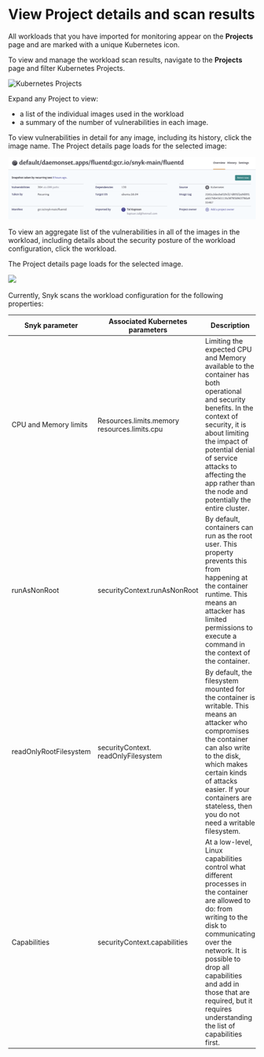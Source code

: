 # View Project details and scan results

All workloads that you have imported for monitoring appear on the **Projects** page and are marked with a unique Kubernetes icon.

To view and manage the workload scan results, navigate to the **Projects** page and filter Kubernetes Projects.

![Kubernetes Projects](../../../.gitbook/assets/filter\_kubernetes\_projects.png)

Expand any Project to view:

* a list of the individual images used in the workload
* a summary of the number of vulnerabilities in each image.

To view vulnerabilities in detail for any image, including its history, click the image name. The Project details page loads for the selected image:

![](<../../../.gitbook/assets/image (59) (2) (3) (3) (3) (3) (4) (5) (5) (5) (4) (1) (1) (1) (1) (1) (1) (1) (1) (1) (1) (1) (1) (1) (1) (1) (1) (1) (1) (1) (1) (1) (1) (1) (1) (1) (1) (1) (1) (1) (1) (1) (1) (1) (1) (1) (1) (1) (1) (1) (1) (1) (1) (1) (1) (1) (1) (1) (1) (1)  (2).png>)

To view an aggregate list of the vulnerabilities in all of the images in the workload, including details about the security posture of the workload configuration, click the workload.

The Project details page loads for the selected image.

![](../../../.gitbook/assets/uuid-79e06589-b59c-4bad-30e4-56c0e15607e0-en.png)

Currently, Snyk scans the workload configuration for the following properties:

| **Snyk parameter**     | **Associated Kubernetes parameters**         | **Description**                                                                                                                                                                                                                                                                                               |
| ---------------------- | -------------------------------------------- | ------------------------------------------------------------------------------------------------------------------------------------------------------------------------------------------------------------------------------------------------------------------------------------------------------------- |
| CPU and Memory limits  | Resources.limits.memory resources.limits.cpu | Limiting the expected CPU and Memory available to the container has both operational and security benefits. In the context of security, it is about limiting the impact of potential denial of service attacks to affecting the app rather than the node and potentially the entire cluster.                  |
| runAsNonRoot           | securityContext.runAsNonRoot                 | By default, containers can run as the root user. This property prevents this from happening at the container runtime. This means an attacker has limited permissions to execute a command in the context of the container.                                                                                    |
| readOnlyRootFilesystem | securityContext. readOnlyFilesystem          | By default, the filesystem mounted for the container is writable. This means an attacker who compromises the container can also write to the disk, which makes certain kinds of attacks easier. If your containers are stateless, then you do not need a writable filesystem.                                 |
| Capabilities           | securityContext.capabilities                 | At a low-level, Linux capabilities control what different processes in the container are allowed to do: from writing to the disk to communicating over the network. It is possible to drop all capabilities and add in those that are required, but it requires understanding the list of capabilities first. |
